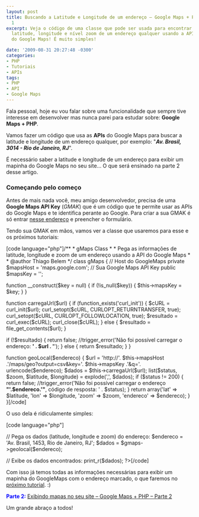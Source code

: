 ```yaml
---
layout: post
title: Buscando a Latitude e Longitude de um endereço – Google Maps + PHP – Parte
  1
excerpt: Veja o código de uma classe que pode ser usada para encontrar os dados de
  latitude, longitude e nível zoom de um endereço qualquer usando a API de informações
  do Google Maps! É muito simples!

date: '2009-08-31 20:27:48 -0300'
categories:
- PHP
- Tutoriais
- APIs
tags:
- PHP
- API
- Google Maps
---
```

<p>Fala pessoal, hoje eu vou falar sobre uma funcionalidade que sempre tive interesse em desenvolver mas nunca parei para estudar sobre: <strong>Google Maps + PHP</strong>.</p>
<p>Vamos fazer um código que usa as <strong>APIs</strong> do Google Maps para buscar a latitude e longitude de um endereço qualquer, por exemplo: "<strong><em>Av. Brasil, 3014 - Rio de Janeiro, RJ</em></strong>".</p>
<p>É necessário saber a latitude e longitude de um endereço para exibir um mapinha do Google Maps no seu site... O que será ensinado na parte 2 desse artigo.</p>
<h3>Começando pelo começo</h3>
<p>Antes de mais nada você, meu amigo desenvolvedor, precisa de uma <strong>Google Maps API Key</strong> (<em>GMAK</em>) que é um código que te permite usar as APIs do Google Maps e te identifica perante ao Google. Para criar a sua GMAK é só entrar <a href="http://code.google.com/intl/pt-BR/apis/maps/signup.html" target="_blank">nesse endereço</a> e preencher o formulário.</p>
<p>Tendo sua GMAK em mãos, vamos ver a classe que usaremos para esse e os próximos tutoriais:</p>
<p>[code language="php"]/**
 * gMaps Class
 *
 * Pega as informações de latitude, longitude e zoom de um endereço usando a API do Google Maps
 *
 * @author Thiago Belem <contato@thiagobelem.net>
 */
class gMaps {
	// Host do GoogleMaps
	private $mapsHost = 'maps.google.com';
	// Sua Google Maps API Key
	public $mapsKey = '';</p>
<p>	function __construct($key = null) {
		if (!is_null($key)) {
			$this->mapsKey = $key;
		}
	}</p>
<p>	function carregaUrl($url) {
		if (function_exists('curl_init')) {
			$cURL = curl_init($url);
			curl_setopt($cURL, CURLOPT_RETURNTRANSFER, true);
			curl_setopt($cURL, CURLOPT_FOLLOWLOCATION, true);
			$resultado = curl_exec($cURL);
			curl_close($cURL);
		} else {
			$resultado = file_get_contents($url);
		}</p>
<p>		if (!$resultado) {
			return false;
			//trigger_error('Não foi possível carregar o endereço: <strong>' . $url . '</strong>');
		} else {
			return $resultado;
		}
	}</p>
<p>	function geoLocal($endereco) {
		$url = 'http://'. $this->mapsHost .'/maps/geo?output=csv&key='. $this->mapsKey .'&q='. urlencode($endereco);
		$dados = $this->carregaUrl($url);
		list($status, $zoom, $latitude, $longitude) = explode(',', $dados);
		if ($status != 200) {
			return false;
			//trigger_error('Não foi possível carregar o endereço <strong>"'.$endereco.'"</strong>, código de resposta: ' . $status);
		}
		return array('lat' => $latitude, 'lon' => $longitude, 'zoom' => $zoom, 'endereco' => $endereco);
	}
}[/code]</p>
<p>O uso dela é ridiculamente simples:</p>
<p>[code language="php"]<?php
// Instancia a classe
$gmaps = new gMaps('SUA GMAK AQUI');</p>
<p>// Pega os dados (latitude, longitude e zoom) do endereço:
$endereco = 'Av. Brasil, 1453, Rio de Janeiro, RJ';
$dados = $gmaps->geolocal($endereco);</p>
<p>// Exibe os dados encontrados:
print_r($dados);
?>[/code]</p>
<p>Com isso já temos todas as informações necessárias para exibir um mapinha do GoogleMaps com o endereço marcado, o que faremos no <a href="/exibindo-mapas-no-seu-site-google-maps-php-parte-2" target="_blank">próximo tutorial</a>. :)</p>
<p><strong style="color: blue">Parte 2:</strong> <a href="/exibindo-mapas-no-seu-site-google-maps-php-parte-2" target="_blank">Exibindo mapas no seu site – Google Maps + PHP – Parte 2</a></p>
<p>Um grande abraço a todos!</p>
